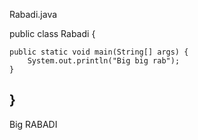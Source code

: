 Rabadi.java

public class Rabadi {

    public static void main(String[] args) {
        System.out.println("Big big rab");
    }
    
}
----------
Big RABADI
